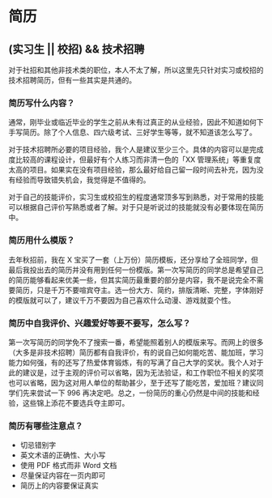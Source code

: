 # 简历

## (实习生 || 校招) && 技术招聘

对于社招和其他非技术类的职位，本人不太了解，所以这里先只针对实习或校招的技术招聘简历，但有一些其实是共通的。

### 简历写什么内容？

通常，刚毕业或临近毕业的学生之前从未有过真正的从业经验，因此不知道如何下手写简历。除了个人信息、四六级考试、三好学生等等，就不知道该怎么写了。

对于技术招聘所必要的项目经验，我个人是建议至少三个。具体的内容可以是完成度比较高的课程设计，但最好有个人练习而非清一色的「XX 管理系统」等重复度太高的项目。如果实在没有项目经验，那么最好给自己留一段时间去补充，因为没有经验而导致错失机会，我觉得是不值得的。

对于自己的技能评价，实习生或校招生的程度通常顶多写到熟悉，对于常用的技能可以根据自己评价写熟悉或者了解。对于只是听说过的技能就没有必要体现在简历中。

### 简历用什么模版？

去年秋招前，我在 X 宝买了一套（上万份）简历模板，还分享给了全班同学，但最后我投出去的简历并没有用到任何一份模版。第一次写简历的同学总是希望自己的简历能够看起来优美一些，但其实简历最重要的部分是内容，我不是说完全不需要简历，只是千万不要喧宾夺主。选一份大方、简约，排版清晰、完整，字体刚好的模版就可以了，建议千万不要因为自己喜欢什么动漫、游戏就耍个性。

### 简历中自我评价、兴趣爱好等要不要写，怎么写？

第一次写简历的同学免不了搜索一番，希望能照着别人的模版来写。而网上的很多（大多是非技术招聘）简历都有自我评价，有的说自己如何能吃苦、能加班，学习能力如何强，有的还写了热爱体育锻炼，有的写满了自己大学的奖状。我个人对于此的建议是，过于主观的评价可以省略，因为无法验证，和工作职位不相关的奖项也可以省略，因为这对用人单位的帮助甚少，至于还写了能吃苦，爱加班？建议同学们先来尝试一下 996 再决定吧。总之，一份简历的重心仍然是中间的技能和经验，这些锦上添花不要选兵夺主即可。

### 简历有哪些注意点？

- 切忌错别字
- 英文术语的正确性、大小写
- 使用 PDF 格式而非 Word 文档
- 尽量保证内容在一页内即可
- 简历上的内容要保证真实
